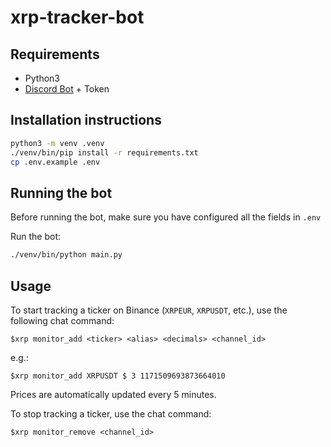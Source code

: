 # xrp-tracker-bot

## Requirements

* Python3
* [Discord Bot](https://discord.com/developers/applications) + Token

## Installation instructions

```bash
python3 -m venv .venv
./venv/bin/pip install -r requirements.txt
cp .env.example .env
```

## Running the bot

Before running the bot, make sure you have configured all the fields in `.env`

Run the bot:

```bash
./venv/bin/python main.py
```

## Usage

To start tracking a ticker on Binance (`XRPEUR`, `XRPUSDT`, etc.), use the following chat command:

```
$xrp monitor_add <ticker> <alias> <decimals> <channel_id>
```

e.g.:

```
$xrp monitor_add XRPUSDT $ 3 1171509693873664010
```

Prices are automatically updated every 5 minutes.

To stop tracking a ticker, use the chat command:

```
$xrp monitor_remove <channel_id>
```


